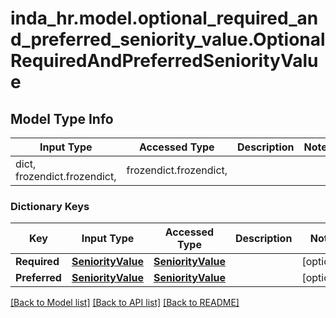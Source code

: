 # inda_hr.model.optional_required_and_preferred_seniority_value.OptionalRequiredAndPreferredSeniorityValue

## Model Type Info
Input Type | Accessed Type | Description | Notes
------------ | ------------- | ------------- | -------------
dict, frozendict.frozendict,  | frozendict.frozendict,  |  | 

### Dictionary Keys
Key | Input Type | Accessed Type | Description | Notes
------------ | ------------- | ------------- | ------------- | -------------
**Required** | [**SeniorityValue**](SeniorityValue.md) | [**SeniorityValue**](SeniorityValue.md) |  | [optional] 
**Preferred** | [**SeniorityValue**](SeniorityValue.md) | [**SeniorityValue**](SeniorityValue.md) |  | [optional] 

[[Back to Model list]](../../README.md#documentation-for-models) [[Back to API list]](../../README.md#documentation-for-api-endpoints) [[Back to README]](../../README.md)


